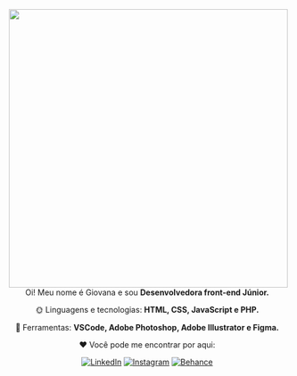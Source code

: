<img src="https://user-images.githubusercontent.com/75648437/148135300-cbc16417-ac31-4e17-8bd5-1d0e130b8f40.png" width="500px" align="right">

<p align="center"> 
   Oi! Meu nome é Giovana e sou <strong>Desenvolvedora front-end Júnior.</strong><br>
</p>

<p align="center">
 🌞 Linguagens e tecnologias: <strong>HTML, CSS, JavaScript e PHP.</strong>
</p>

<p align="center">
 🌸 Ferramentas: <strong>VSCode, Adobe Photoshop, Adobe Illustrator e Figma. </strong>
</p>

<p align="center">
 ❤️ Você pode me encontrar por aqui:
</p>

<p align="center">
  <a href="https://www.linkedin.com/in/giovana--siqueira/" target="_blank"><img src="https://img.shields.io/badge/LinkedIn-0077B5?style=for-the-badge&logo=linkedin&logoColor=white" alt="LinkedIn"></a>
<a href="https://www.instagram.com/giovxxna/" target="_blank"><img src="https://img.shields.io/badge/Instagram-E4405F?style=for-the-badge&logo=instagram&logoColor=white" alt="Instagram"></a>
<a href="https://www.behance.net/giovxna" target="_blank"><img src="https://img.shields.io/badge/-Behance-blue?style=for-the-badge&logo=behance&logoColor=white" alt="Behance"></a>
</p>  

